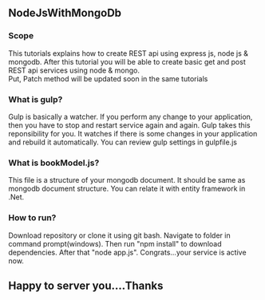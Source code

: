 <h2>NodeJsWithMongoDb</h2>
<h3>Scope</h3>
<p>This tutorials explains how to create REST api using express js, node js & mongodb.
After this tutorial you will be able to create basic get and post REST api services using
node & mongo.<br/>
Put, Patch method will be updated soon in the same tutorials</p>

<h3>What is gulp?</h3>
<p>Gulp is basically a watcher. If you perform any change to your application, then you 
have to stop and restart service again and again. Gulp takes this reponsibility for you.
It watches if there is some changes in your application and rebuild it automatically.
You can review gulp settings in gulpfile.js</p>

<h3>What is bookModel.js?</h3>
<p>This file is a structure of your mongodb document. It should be same as mongodb document structure. You can relate it with entity framework in .Net.</p>

<h3>How to run?</h3>
<p>Download repository or clone it using git bash. Navigate to folder in command prompt(windows).
Then run "npm install" to download dependencies. After that "node app.js".
Congrats...your service is active now.</p>

<h2>Happy to server you....Thanks</h2>